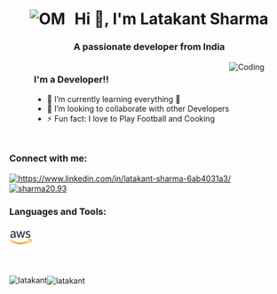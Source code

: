 <h1 align="center"> <img alt="OM" width="26px" src="https://svgsilh.com/svg/884267.svg" style="padding-right:10px;" /> Hi 👋, I'm Latakant Sharma</h1>
<h3 align="center">A passionate developer from India</h3>
<div style="display: flex; justify-content: center; padding-bottom: 10px;">
  <div style="text-align: left;">
    <h3>I'm a Developer!!</h3>
    <ul>
      <li>🌱 I’m currently learning everything 🤣</li>
      <li>👯 I’m looking to collaborate with other Developers</li>
      <li>⚡ Fun fact: I love to Play Football and Cooking</li>
    </ul>
  </div>
  <div style=" align: right;">
    <img align="center" alt="Coding" width="400" src="https://cdn.dribbble.com/users/1162077/screenshots/3848914/programmer.gif">
  </div>
</div>

<h3 align="left">Connect with me:</h3>
<p align="left">
  <a href="https://linkedin.com/in/https://www.linkedin.com/in/latakant-sharma-6ab4031a3/" target="blank">
    <img align="center" src="https://raw.githubusercontent.com/rahuldkjain/github-profile-readme-generator/master/src/images/icons/Social/linked-in-alt.svg" alt="https://www.linkedin.com/in/latakant-sharma-6ab4031a3/" height="30" width="40">
  </a>
  <a href="https://instagram.com/sharma20.93" target="blank">
    <img align="center" src="https://raw.githubusercontent.com/rahuldkjain/github-profile-readme-generator/master/src/images/icons/Social/instagram.svg" alt="sharma20.93" height="30" width="40">
  </a>
</p>

<h3 align="left">Languages and Tools:</h3>
<p align="left">
  <a href="https://aws.amazon.com" target="_blank" rel="noreferrer">
    <img src="https://raw.githubusercontent.com/devicons/devicon/master/icons/amazonwebservices/amazonwebservices-original-wordmark.svg" alt="aws" width="40" height="40">
  </a>
  <!-- Add other icons similarly -->
</p>

<br>
<p>
  <img align="left" src="https://github-readme-stats.vercel.app/api/top-langs?username=latakant&show_icons=true&locale=en&layout=compact" alt="latakant">
</p>

<p>
  <img align="center" src="https://github-readme-stats.vercel.app/api?username=latakant&show_icons=true&locale=en" alt="latakant">
</p>

